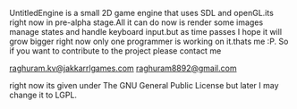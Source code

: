 UntitledEngine is a small 2D game engine that uses SDL and openGL.its right
now in pre-alpha stage.All it can do now is render some images manage states
and handle keyboard input.but as time passes I hope it will grow bigger
right now only one programmer is working on it.thats me :P.
So if you want to contribute to the project please contact me

raghuram.kv@jakkarrlgames.com
raghuram8892@gmail.com


right now its given under The GNU General Public License but later I may 
change it to LGPL.